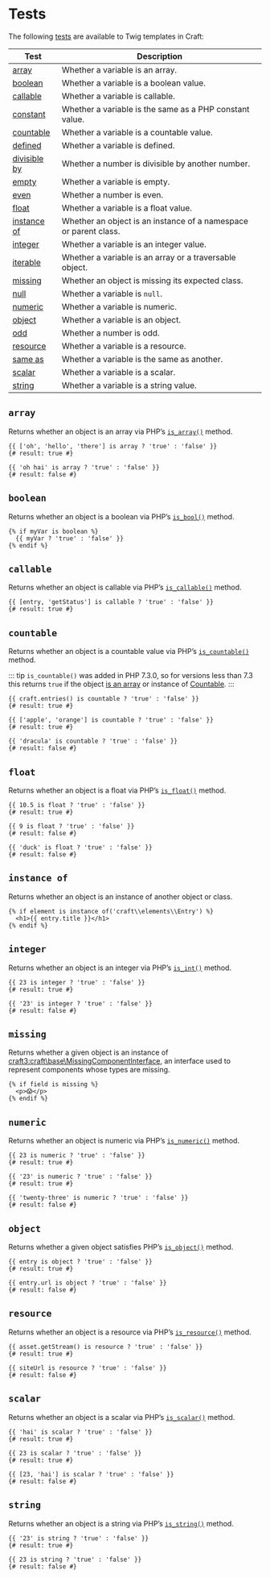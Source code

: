 # Tests

The following [tests](https://twig.symfony.com/doc/2.x/templates.html#test-operator) are available to Twig templates in Craft:

| Test                                                                    | Description                                                      |
| ----------------------------------------------------------------------- | ---------------------------------------------------------------- |
| [array](#array)                                                         | Whether a variable is an array.                                  |
| [boolean](#boolean)                                                     | Whether a variable is a boolean value.                           |
| [callable](#callable)                                                   | Whether a variable is callable.                                  |
| [constant](https://twig.symfony.com/doc/2.x/tests/constant.html)        | Whether a variable is the same as a PHP constant value.          |
| [countable](#countable)                                                 | Whether a variable is a countable value.                         |
| [defined](https://twig.symfony.com/doc/2.x/tests/defined.html)          | Whether a variable is defined.                                   |
| [divisible by](https://twig.symfony.com/doc/2.x/tests/divisibleby.html) | Whether a number is divisible by another number.                 |
| [empty](https://twig.symfony.com/doc/2.x/tests/empty.html)              | Whether a variable is empty.                                     |
| [even](https://twig.symfony.com/doc/2.x/tests/even.html)                | Whether a number is even.                                        |
| [float](#float)                                                         | Whether a variable is a float value.                             |
| [instance of](#instance-of)                                             | Whether an object is an instance of a namespace or parent class. |
| [integer](#integer)                                                     | Whether a variable is an integer value.                          |
| [iterable](https://twig.symfony.com/doc/2.x/tests/iterable.html)        | Whether a variable is an array or a traversable object.          |
| [missing](#missing)                                                     | Whether an object is missing its expected class.                 |
| [null](https://twig.symfony.com/doc/2.x/tests/null.html)                | Whether a variable is `null`.                                    |
| [numeric](#numeric)                                                     | Whether a variable is numeric.                                   |
| [object](#object)                                                       | Whether a variable is an object.                                 |
| [odd](https://twig.symfony.com/doc/2.x/tests/odd.html)                  | Whether a number is odd.                                         |
| [resource](#resource)                                                   | Whether a variable is a resource.                                |
| [same as](https://twig.symfony.com/doc/2.x/tests/sameas.html)           | Whether a variable is the same as another.                       |
| [scalar](#scalar)                                                       | Whether a variable is a scalar.                                  |
| [string](#string)                                                       | Whether a variable is a string value.                            |

## `array`

Returns whether an object is an array via PHP’s [`is_array()`](https://www.php.net/manual/en/function.is-array.php) method.

```twig
{{ ['oh', 'hello', 'there'] is array ? 'true' : 'false' }}
{# result: true #}

{{ 'oh hai' is array ? 'true' : 'false' }}
{# result: false #}
```

## `boolean`

Returns whether an object is a boolean via PHP’s [`is_bool()`](https://www.php.net/manual/en/function.is-bool.php) method.

```twig
{% if myVar is boolean %}
  {{ myVar ? 'true' : 'false' }}
{% endif %}
```

## `callable`

Returns whether an object is callable via PHP’s [`is_callable()`](https://www.php.net/manual/en/function.is-callable.php) method.

```twig
{{ [entry, 'getStatus'] is callable ? 'true' : 'false' }}
{# result: true #}
```

## `countable`

Returns whether an object is a countable value via PHP’s [`is_countable()`](https://www.php.net/manual/en/function.is-countable.php) method.

::: tip
`is_countable()` was added in PHP 7.3.0, so for versions less than 7.3 this returns `true` if the object [is an array](#array) or instance of [Countable](https://www.php.net/manual/en/class.countable.php).
:::

```twig
{{ craft.entries() is countable ? 'true' : 'false' }}
{# result: true #}

{{ ['apple', 'orange'] is countable ? 'true' : 'false' }}
{# result: true #}

{{ 'dracula' is countable ? 'true' : 'false' }}
{# result: false #}
```

## `float`

Returns whether an object is a float via PHP’s [`is_float()`](https://www.php.net/manual/en/function.is-float.php) method.

```twig
{{ 10.5 is float ? 'true' : 'false' }}
{# result: true #}

{{ 9 is float ? 'true' : 'false' }}
{# result: false #}

{{ 'duck' is float ? 'true' : 'false' }}
{# result: false #}
```

## `instance of`

Returns whether an object is an instance of another object or class.

```twig
{% if element is instance of('craft\\elements\\Entry') %}
  <h1>{{ entry.title }}</h1>
{% endif %}
```

## `integer`

Returns whether an object is an integer via PHP’s [`is_int()`](https://www.php.net/manual/en/function.is-int.php) method.

```twig
{{ 23 is integer ? 'true' : 'false' }}
{# result: true #}

{{ '23' is integer ? 'true' : 'false' }}
{# result: false #}
```

## `missing`

Returns whether a given object is an instance of <craft3:craft\base\MissingComponentInterface>, an interface used to represent components whose types are missing.

```twig
{% if field is missing %}
  <p>😱</p>
{% endif %}
```

## `numeric`

Returns whether an object is numeric via PHP’s [`is_numeric()`](https://www.php.net/manual/en/function.is-numeric.php) method.

```twig
{{ 23 is numeric ? 'true' : 'false' }}
{# result: true #}

{{ '23' is numeric ? 'true' : 'false' }}
{# result: true #}

{{ 'twenty-three' is numeric ? 'true' : 'false' }}
{# result: false #}
```

## `object`

Returns whether a given object satisfies PHP’s [`is_object()`](https://www.php.net/manual/en/function.is-object.php) method.

```twig
{{ entry is object ? 'true' : 'false' }}
{# result: true #}

{{ entry.url is object ? 'true' : 'false' }}
{# result: false #}
```

## `resource`

Returns whether an object is a resource via PHP’s [`is_resource()`](https://www.php.net/manual/en/function.is-resource.php) method.

```twig
{{ asset.getStream() is resource ? 'true' : 'false' }}
{# result: true #}

{{ siteUrl is resource ? 'true' : 'false' }}
{# result: false #}
```

## `scalar`

Returns whether an object is a scalar via PHP’s [`is_scalar()`](https://www.php.net/manual/en/function.is-scalar.php) method.

```twig
{{ 'hai' is scalar ? 'true' : 'false' }}
{# result: true #}

{{ 23 is scalar ? 'true' : 'false' }}
{# result: true #}

{{ [23, 'hai'] is scalar ? 'true' : 'false' }}
{# result: false #}
```

## `string`

Returns whether an object is a string via PHP’s [`is_string()`](https://www.php.net/manual/en/function.is-string.php) method.

```twig
{{ '23' is string ? 'true' : 'false' }}
{# result: true #}

{{ 23 is string ? 'true' : 'false' }}
{# result: false #}
```
